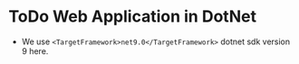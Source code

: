 # ToDo Web Application in DotNet

- We use `<TargetFramework>net9.0</TargetFramework>` dotnet sdk version 9 here.
